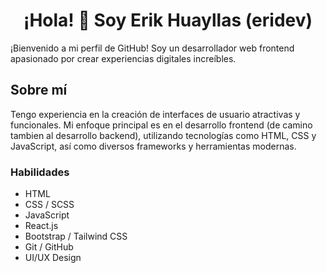 <div align="center">
  <h1>¡Hola! 👋 Soy Erik Huayllas (eridev)</h1>
</div>


¡Bienvenido a mi perfil de GitHub! Soy un desarrollador web frontend apasionado por crear experiencias digitales increíbles. 
<!--
Aquí encontrarás una selección de mis proyectos y un poco más sobre mí.
-->
## Sobre mí

Tengo experiencia en la creación de interfaces de usuario atractivas y funcionales. Mi enfoque principal es en el desarrollo frontend (de camino tambien al desarrollo backend), utilizando tecnologías como HTML, CSS y JavaScript, así como diversos frameworks y herramientas modernas.

### Habilidades

- HTML
- CSS / SCSS
- JavaScript
- React.js
- Bootstrap / Tailwind CSS
- Git / GitHub
- UI/UX Design
<!--
## Proyectos Destacados

Aquí hay algunos de mis proyectos más destacados:

### [Proyecto 1](link_al_proyecto_1)
Breve descripción del proyecto 1.

### [Proyecto 2](link_al_proyecto_2)
Breve descripción del proyecto 2.

### [Proyecto 3](link_al_proyecto_3)
Breve descripción del proyecto 3.
-->

<!--
## Contacto

Puedes encontrarme en las siguientes plataformas:

- [LinkedIn](enlace_a_tu_perfil_de_LinkedIn)
- [Twitter](enlace_a_tu_perfil_de_Twitter)
- [Sitio Web Personal](enlace_a_tu_sitio_web)

¡No dudes en contactarme si tienes alguna pregunta o si estás interesado en colaborar en algún proyecto!
-->


<!--
**eridev14/eridev14** is a ✨ _special_ ✨ repository because its `README.md` (this file) appears on your GitHub profile.

Here are some ideas to get you started:

- 🔭 I’m currently working on ...
- 🌱 I’m currently learning ...
- 👯 I’m looking to collaborate on ...
- 🤔 I’m looking for help with ...
- 💬 Ask me about ...
- 📫 How to reach me: ...
- 😄 Pronouns: ...
- ⚡ Fun fact: ...
-->
